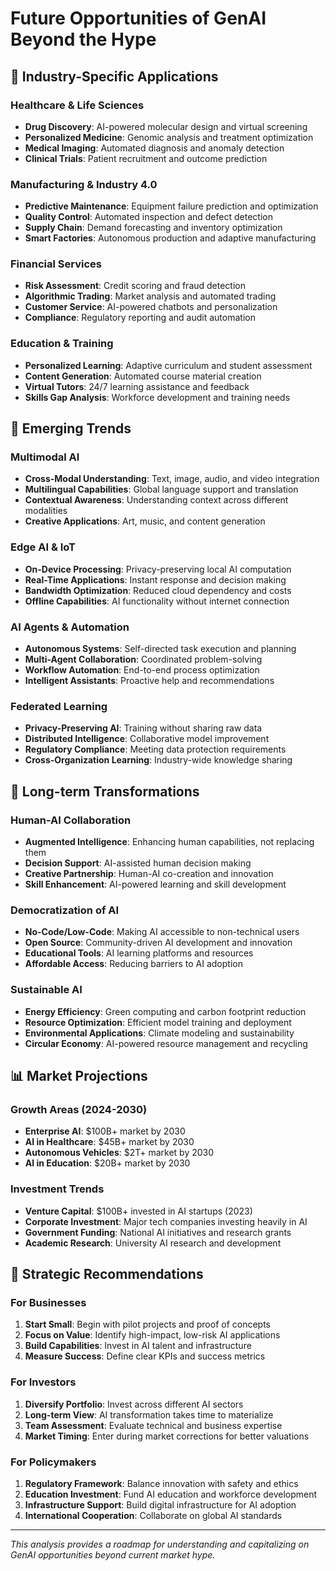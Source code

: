 # Future Opportunities of GenAI Beyond the Hype

## 🚀 Industry-Specific Applications

### Healthcare & Life Sciences
- **Drug Discovery**: AI-powered molecular design and virtual screening
- **Personalized Medicine**: Genomic analysis and treatment optimization
- **Medical Imaging**: Automated diagnosis and anomaly detection
- **Clinical Trials**: Patient recruitment and outcome prediction

### Manufacturing & Industry 4.0
- **Predictive Maintenance**: Equipment failure prediction and optimization
- **Quality Control**: Automated inspection and defect detection
- **Supply Chain**: Demand forecasting and inventory optimization
- **Smart Factories**: Autonomous production and adaptive manufacturing

### Financial Services
- **Risk Assessment**: Credit scoring and fraud detection
- **Algorithmic Trading**: Market analysis and automated trading
- **Customer Service**: AI-powered chatbots and personalization
- **Compliance**: Regulatory reporting and audit automation

### Education & Training
- **Personalized Learning**: Adaptive curriculum and student assessment
- **Content Generation**: Automated course material creation
- **Virtual Tutors**: 24/7 learning assistance and feedback
- **Skills Gap Analysis**: Workforce development and training needs

## 🌟 Emerging Trends

### Multimodal AI
- **Cross-Modal Understanding**: Text, image, audio, and video integration
- **Multilingual Capabilities**: Global language support and translation
- **Contextual Awareness**: Understanding context across different modalities
- **Creative Applications**: Art, music, and content generation

### Edge AI & IoT
- **On-Device Processing**: Privacy-preserving local AI computation
- **Real-Time Applications**: Instant response and decision making
- **Bandwidth Optimization**: Reduced cloud dependency and costs
- **Offline Capabilities**: AI functionality without internet connection

### AI Agents & Automation
- **Autonomous Systems**: Self-directed task execution and planning
- **Multi-Agent Collaboration**: Coordinated problem-solving
- **Workflow Automation**: End-to-end process optimization
- **Intelligent Assistants**: Proactive help and recommendations

### Federated Learning
- **Privacy-Preserving AI**: Training without sharing raw data
- **Distributed Intelligence**: Collaborative model improvement
- **Regulatory Compliance**: Meeting data protection requirements
- **Cross-Organization Learning**: Industry-wide knowledge sharing

## 🔮 Long-term Transformations

### Human-AI Collaboration
- **Augmented Intelligence**: Enhancing human capabilities, not replacing them
- **Decision Support**: AI-assisted human decision making
- **Creative Partnership**: Human-AI co-creation and innovation
- **Skill Enhancement**: AI-powered learning and skill development

### Democratization of AI
- **No-Code/Low-Code**: Making AI accessible to non-technical users
- **Open Source**: Community-driven AI development and innovation
- **Educational Tools**: AI learning platforms and resources
- **Affordable Access**: Reducing barriers to AI adoption

### Sustainable AI
- **Energy Efficiency**: Green computing and carbon footprint reduction
- **Resource Optimization**: Efficient model training and deployment
- **Environmental Applications**: Climate modeling and sustainability
- **Circular Economy**: AI-powered resource management and recycling

## 📊 Market Projections

### Growth Areas (2024-2030)
- **Enterprise AI**: $100B+ market by 2030
- **AI in Healthcare**: $45B+ market by 2030
- **Autonomous Vehicles**: $2T+ market by 2030
- **AI in Education**: $20B+ market by 2030

### Investment Trends
- **Venture Capital**: $100B+ invested in AI startups (2023)
- **Corporate Investment**: Major tech companies investing heavily in AI
- **Government Funding**: National AI initiatives and research grants
- **Academic Research**: University AI research and development

## 🎯 Strategic Recommendations

### For Businesses
1. **Start Small**: Begin with pilot projects and proof of concepts
2. **Focus on Value**: Identify high-impact, low-risk AI applications
3. **Build Capabilities**: Invest in AI talent and infrastructure
4. **Measure Success**: Define clear KPIs and success metrics

### For Investors
1. **Diversify Portfolio**: Invest across different AI sectors
2. **Long-term View**: AI transformation takes time to materialize
3. **Team Assessment**: Evaluate technical and business expertise
4. **Market Timing**: Enter during market corrections for better valuations

### For Policymakers
1. **Regulatory Framework**: Balance innovation with safety and ethics
2. **Education Investment**: Fund AI education and workforce development
3. **Infrastructure Support**: Build digital infrastructure for AI adoption
4. **International Cooperation**: Collaborate on global AI standards

---

*This analysis provides a roadmap for understanding and capitalizing on GenAI opportunities beyond current market hype.*
